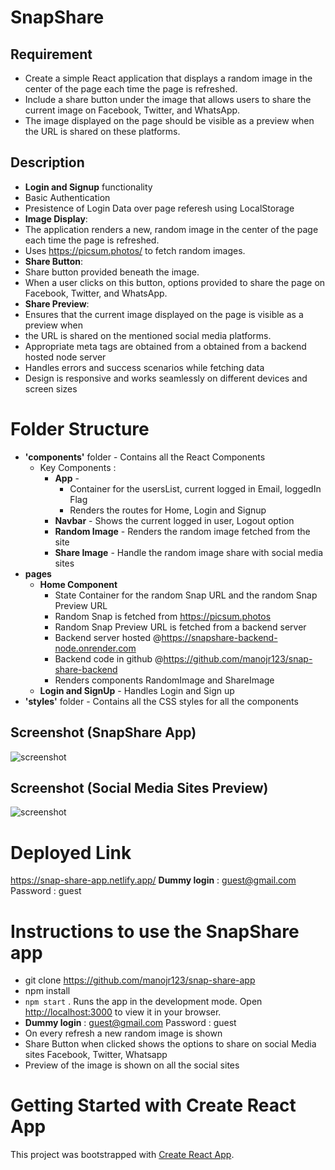 # SnapShare

## Requirement
   - Create a simple React application that displays a random image in the center of the page each time the page is refreshed. 
   - Include a share button under the image that allows users to share the current image on Facebook, Twitter, and WhatsApp. 
   - The image displayed on the page should be visible as a preview when the URL is shared on these platforms.

## Description
   - **Login and Signup** functionality
   - Basic Authentication
   - Presistence of Login Data over page referesh using LocalStorage
   - **Image Display**:
   - The application renders a new, random image in the center of the page 
     each time the page is refreshed. 
   - Uses https://picsum.photos/ to fetch random images.
   - **Share Button**:
   - Share button provided beneath the image. 
   - When a user clicks on this button, options provided to share the page on
     Facebook, Twitter, and WhatsApp.
   - **Share Preview**: 
   - Ensures that the current image displayed on the page is visible as a preview when
   - the URL is shared on the mentioned social media platforms. 
   - Appropriate meta tags are obtained from a obtained from a backend hosted node server 
   - Handles errors and success scenarios while fetching data
   - Design is responsive and works seamlessly on different devices and screen sizes

# Folder Structure
  - **'components'** folder - Contains all the React Components
      - Key Components : 
        - **App**  -
            - Container for the usersList, current logged in Email, loggedIn Flag
            - Renders the routes for Home, Login and Signup
         - **Navbar** - Shows the current logged in user, Logout option
        - **Random Image** - Renders the random image fetched from the site   
        - **Share Image** - Handle the random image share with social media sites  
  - **pages**
    - **Home Component** 
       - State Container for the random Snap URL and the random Snap Preview URL
       - Random Snap is fetched from https://picsum.photos
       - Random Snap Preview URL is fetched from a backend server
       - Backend server hosted @https://snapshare-backend-node.onrender.com
       - Backend code in github @https://github.com/manojr123/snap-share-backend
       - Renders components RandomImage and ShareImage   
    - **Login and SignUp** - Handles Login and Sign up
  - **'styles'** folder - Contains all the CSS styles for all the components

## Screenshot (SnapShare App)

![screenshot](https://drive.google.com/uc?export=view&id=1ngsDXiCo6UodvkJsHpkmNSXFD0Z3YWXq)

## Screenshot (Social Media Sites Preview)

![screenshot](https://drive.google.com/uc?export=view&id=11jZEfwc9XCYffrRoUQXwyczhfZDGrNHi)

# Deployed Link
https://snap-share-app.netlify.app/
**Dummy login** : guest@gmail.com Password : guest

# Instructions to use the SnapShare app
  - git clone https://github.com/manojr123/snap-share-app
  - npm install
  - `npm start` . Runs the app in the development mode. Open [http://localhost:3000](http://localhost:3000) to view it in your browser.
  - **Dummy login** : guest@gmail.com Password : guest
  - On every refresh a new random image is shown
  - Share Button when clicked shows the options to share on social Media sites Facebook, Twitter, Whatsapp
  - Preview of the image is shown on all the social sites


# Getting Started with Create React App

This project was bootstrapped with [Create React App](https://github.com/facebook/create-react-app).


